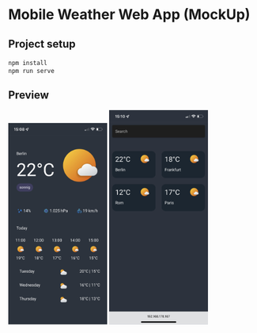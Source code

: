 # Mobile Weather Web App (MockUp)

## Project setup
```
npm install
npm run serve
```

## Preview

<img src="https://github.com/robineco/mobile-weather-app/blob/master/preview/detailview.jpeg" alt="drawing" width="200"/>
<img src="https://github.com/robineco/mobile-weather-app/blob/master/preview/overview.PNG" alt="drawing" width="200"/>
